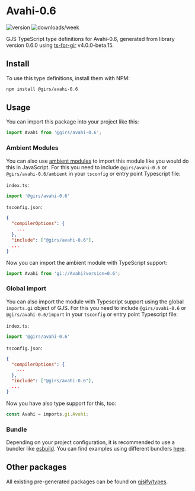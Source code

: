 
# Avahi-0.6

![version](https://img.shields.io/npm/v/@girs/avahi-0.6)
![downloads/week](https://img.shields.io/npm/dw/@girs/avahi-0.6)


GJS TypeScript type definitions for Avahi-0.6, generated from library version 0.6.0 using [ts-for-gir](https://github.com/gjsify/ts-for-gir) v4.0.0-beta.15.


## Install

To use this type definitions, install them with NPM:
```bash
npm install @girs/avahi-0.6
```

## Usage

You can import this package into your project like this:
```ts
import Avahi from '@girs/avahi-0.6';
```

### Ambient Modules

You can also use [ambient modules](https://github.com/gjsify/ts-for-gir/tree/main/packages/cli#ambient-modules) to import this module like you would do this in JavaScript.
For this you need to include `@girs/avahi-0.6` or `@girs/avahi-0.6/ambient` in your `tsconfig` or entry point Typescript file:

`index.ts`:
```ts
import '@girs/avahi-0.6'
```

`tsconfig.json`:
```json
{
  "compilerOptions": {
    ...
  },
  "include": ["@girs/avahi-0.6"],
  ...
}
```

Now you can import the ambient module with TypeScript support: 

```ts
import Avahi from 'gi://Avahi?version=0.6';
```

### Global import

You can also import the module with Typescript support using the global `imports.gi` object of GJS.
For this you need to include `@girs/avahi-0.6` or `@girs/avahi-0.6/import` in your `tsconfig` or entry point Typescript file:

`index.ts`:
```ts
import '@girs/avahi-0.6'
```

`tsconfig.json`:
```json
{
  "compilerOptions": {
    ...
  },
  "include": ["@girs/avahi-0.6"],
  ...
}
```

Now you have also type support for this, too:

```ts
const Avahi = imports.gi.Avahi;
```

### Bundle

Depending on your project configuration, it is recommended to use a bundler like [esbuild](https://esbuild.github.io/). You can find examples using different bundlers [here](https://github.com/gjsify/ts-for-gir/tree/main/examples).

## Other packages

All existing pre-generated packages can be found on [gjsify/types](https://github.com/gjsify/types).

